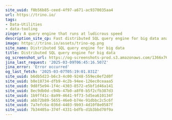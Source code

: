 ```yaml
---
site_uuid: f0b56b85-ceed-4f97-a671-ac9370035aa4
url: https://trino.io/
tags:
- Data-Utilities
- data-tooling
zinger: A query engine that runs at ludicrous speed
description_site_cp: Fast distributed SQL query engine for big data analytics that helps you explore your data universe.
image: https://trino.io/assets/trino-og.png
site_name: Distributed SQL query engine for big data
title: Distributed SQL query engine for big data
og_screenshot_url: https://og-screenshots-prod.s3.amazonaws.com/1366x768/80/false/be7dc32d8d2b6c2d9cf9f8a3143feb8c5363cf2588d44812fcadb1283ecbc88b.jpeg
jina_last_request: '2025-03-09T06:45:16.507Z'
jina_error: 'Error occurred'
og_last_fetch: '2025-03-07T05:19:01.831Z'
site_uuid: b6db5d23-b6c3-4c00-9248-559ec0ef2d0f
site_uuid: b8e18734-dfb9-4c2b-94ee-126ec0ceaaa5
site_uuid: 9d8f5e94-1f4c-4303-8572-e5bf1d46a141
site_uuid: 8ec9db0d-c94b-47b0-a8f0-b5f2cfb387d3
site_uuid: 1b9ff41c-8a99-4641-9f73-5d5ea610134f
site_uuid: abb72b89-5655-46e0-b74e-91dbbc2c5c6f
site_uuid: 7a7efc6a-036d-4403-9b93-4d10f8e0587f
site_uuid: 7b34405a-374f-4331-bdfb-d1b3bbd70f9a
---
```



